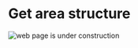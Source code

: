 # Get area structure

![web page is under construction](https://docimages.blob.core.chinacloudapi.cn/images/commingsoon20210514.jpg)
